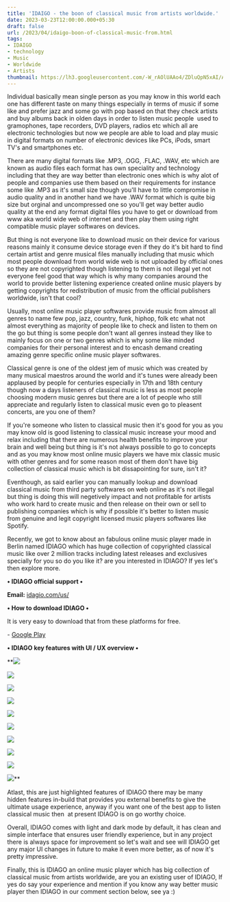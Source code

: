 ```yaml
---
title: 'IDAIGO - the boon of classical music from artists worldwide.'
date: 2023-03-23T12:00:00.000+05:30
draft: false
url: /2023/04/idaigo-boon-of-classical-music-from.html
tags: 
- IDAIGO
- technology
- Music
- Worldwide
- Artists
thumbnail: https://lh3.googleusercontent.com/-W_rAOlUAAo4/ZDluQpN5xAI/AAAAAAAAQ3g/FxHJqChqb7od7GH3v6Qd_fBuWWG2YVqPACNcBGAsYHQ/s1600/1681485374602186-0.png
---
```


  

  

Individual basically mean single person as you may know in this world each one has different taste on many things especially in terms of music if some like and prefer jazz and some go with pop based on that they check artists and buy albums back in olden days in order to listen music people  used to gramophones, tape recorders, DVD players, radios etc which all are electronic technologies but now we people are able to load and play music in digital formats on number of electronic devices like PCs, iPods, smart TV's and smartphones etc.

  

There are many digital formats like .MP3, .OGG, .FLAC, .WAV, etc which are known as audio files each format has own speciality and technology including that they are way better than electronic ones which is why alot of people and companies use them based on their requirements for instance some like .MP3 as it's small size though you'll have to little compromise in audio quality and in another hand we have .WAV format which is quite big size but orginal and uncompressed one so you'll get way better audio quality at the end any format digital files you have to get or download from www aka world wide web of internet and then play them using right compatible music player softwares on devices.

  

But thing is not everyone like to download music on their device for various reasons mainly it consume device storage even if they do it's bit hard to find certain artist and genre musical files manually including that music which most people download from world wide web is not uploaded by official ones so they are not copyrighted though listening to them is not illegal yet not everyone feel good that way which is why many companies around the world to provide better listening experience created online music players by getting copyrights for redistribution of music from the official publishers worldwide, isn't that cool?

  

Usually, most online music player softwares provide music from almost all genres to name few pop, jazz, country, funk, hiphop, folk etc what not almost everything as majority of people like to check and listen to them on the go but thing is some people don't want all genres instead they like to mainly focus on one or two genres which is why some like minded companies for their personal interest and to encash demand creating amazing genre specific online music player softwares.

  

Classical genre is one of the oldest jem of music which was created by many musical maestros around the world and it's tunes were already been applaused by people for centuries especially in 17th and 18th century though now a days listeners of classical music is less as most people choosing modern music genres but there are a lot of people who still appreciate and regularly listen to classical music even go to pleasent concerts, are you one of them?

  

If you're someone who listen to classical music then it's good for you as you may know old is good listening to classical music increase your mood and relax including that there are numerous health benefits to improve your brain and well being but thing is it's not always possible to go to concepts and as you may know most online music players we have mix classic music with other genres and for some reason most of them don't have big collection of classical music which is bit dissapointing for sure, isn't it?

  

Eventhough, as said earlier you can manually lookup and download classical music from third party softwares on web online as it's not illegal but thing is doing this will negetively impact and not profitable for artists who work hard to create music and then release on their own or sell to publishing companies which is why if possible it's better to listen music from genuine and legit copyright licensed music players softwares like Spotify.

  

Recently, we got to know about an fabulous online music player made in Berlin named IDIAGO which has huge collection of copyrighted classical music like over 2 million tracks including latest releases and exclusives specially for you so do you like it? are you interested in IDIAGO? If yes let's then explore more.

  

**• IDIAGO official support •**

**Email:** [idagio.com/us/](http://idagio.com/us/)

  

**• How to download IDIAGO •**

It is very easy to download that from these platforms for free.

  

\- [Google Play](https://play.google.com/store/apps/details?id=com.idagio.app)

  

**• IDIAGO key features with UI / UX overview •**

 **![](https://lh3.googleusercontent.com/-paGaYqEwAdE/ZDwZ5s3HCUI/AAAAAAAAQ4Q/nGqpoGqJA0k-CGfPhCJ4NhPiF9ucu7NewCNcBGAsYHQ/s1600/1681660386054954-0.png) 

 ![](https://lh3.googleusercontent.com/-7NXGc1BfMPg/ZDwZ4kSs59I/AAAAAAAAQ4M/MrtcNCv1B-Iz_BQCpei0lkO132XmtOc2ACNcBGAsYHQ/s1600/1681660380396203-1.png) 

 ![](https://lh3.googleusercontent.com/--9qA1toudQ0/ZDwZ3B_qA_I/AAAAAAAAQ4I/NY4ycXituUEvhZhjLLvTrNAgJZx9pR6gACNcBGAsYHQ/s1600/1681660372580003-2.png) 

 ![](https://lh3.googleusercontent.com/-P4QLMj60dNs/ZDwZ1EyXFuI/AAAAAAAAQ4E/aQQb88Kb5HsSkdL6r1kI1On76l6zvbLtgCNcBGAsYHQ/s1600/1681660365679131-3.png) 

 ![](https://lh3.googleusercontent.com/-wEFd1QqpBY0/ZDwZzZ2JptI/AAAAAAAAQ4A/MfFHOjtwBxUtK48z9Nhj_aCZiTiegIkdQCNcBGAsYHQ/s1600/1681660359017545-4.png) 

 ![](https://lh3.googleusercontent.com/-qmjdRrO7UEg/ZDwZxmgguJI/AAAAAAAAQ38/BsDB-uwiHpU5WFWN8BfSOPy6CHIyx92eACNcBGAsYHQ/s1600/1681660353287589-5.png) 

 ![](https://lh3.googleusercontent.com/-_qEh1svSrhA/ZDwZwZ71v2I/AAAAAAAAQ34/3BHxseoTUg8SS5e5EPPC1Cfly9va_azcwCNcBGAsYHQ/s1600/1681660350238633-6.png) 

 ![](https://lh3.googleusercontent.com/-xaDTViF8f7A/ZDwZvuKFd8I/AAAAAAAAQ30/Nn-RZqpsI34K34HruBlnr2ce6PEuG6N3QCNcBGAsYHQ/s1600/1681660346453402-7.png) 

 ![](https://lh3.googleusercontent.com/-NHJrHyosvDY/ZDwZunXUIyI/AAAAAAAAQ3w/mlmha-76JosbptmleRsMc4KPZ5LFrrQrwCNcBGAsYHQ/s1600/1681660342578933-8.png) 

 ![](https://lh3.googleusercontent.com/-bWYGuoHerpA/ZDwZtbDX0eI/AAAAAAAAQ3s/ceMTAVq7JSE-b3hwXro6C7OBw86uerIXwCNcBGAsYHQ/s1600/1681660332601722-9.png)** 

Atlast, this are just highlighted features of IDIAGO there may be many hidden features in-build that provides you external benefits to give the ultimate usage experience, anyway if you want one of the best app to listen classical music then  at present IDIAGO is on go worthy choice.

  

Overall, IDIAGO comes with light and dark mode by default, it has clean and simple interface that ensures user friendly experience, but in any project there is always space for improvement so let's wait and see will IDIAGO get any major UI changes in future to make it even more better, as of now it's pretty impressive.

  

Finally, this is IDIAGO an online music player which has big collection of classical music from artists worldwide, are you an existing user of IDIAGO, If yes do say your experience and mention if you know any way better music player then IDIAGO in our comment section below, see ya :)